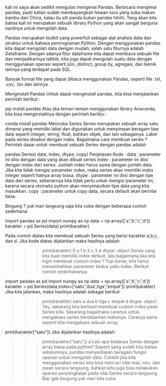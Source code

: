 kali ini saya akan sedikit mengulas mengenai Pandas. Berbicara mengenai pandas,
 pasti kalian sudah membayangkan hewan lucu yang suka makan bambu dari China,
 kalau itu sih panda bukan pandas hihihi. Yang akan kita bahas kali ini merupakan 
 sebuah library Python yang akan sangat berguna
 nantinya untuk mengolah data
 
 Pandas merupakan toolkit yang powerfull sebagai alat analisis data
 dan struktur untuk bahasa pemrograman Python. Dengan menggunakan pandas 
 kita dapat mengolah data dengan mudah, salah satu fiturnya adalah Dataframe.
 Dengan adanya fitur dataframe kita dapat membaca sebuah file dan menjadikannya 
 tabble, kita juga dapat mengolah suatu data dengan menggunakan operasi seperti join,
 distinct, group by, agregasi, dan teknik lainnya yang terdapat pada SQL.

Banyak format file yang dapat dibaca menggunakan Pandas, seperti file .txt, .csv, .tsv
 dan lainnya
 
 Menginstall Pandas
Untuk dapat menginstall pandas, kita bisa menjalankan perintah berikut :

pip install pandas
Atau jika teman-teman menggunakan library Anaconda, kita bisa menginstallnya dengan perintah beriktu :

conda install pandas
Mencoba Series
Series merupakan sebuah array satu dimensi yang memiliki label dan digunakan untuk menyimpan beragam tipe data seperti integer, string, float, bahkan objek, 
dan lain sebagainya. Label pada series disebut dengan index. Bagaimana cara membuat series ? Perintah dasar untuk membuat sebuah Series dengan pandas adalah

pandas.Series( data, index, dtype, copy)
Penjelasan Kode : 
data : parameter ini diisi dengan data yang akan dibuat series
index : parameter ini diisi dengan index dari series. Jumlah index harus sama dengan jumlah data. Jika kita tidak mengisi parameter index,
 maka series akan memiliki index integer seperti halnya array biasa.
dtype : parameter ini diisi dengan tipe data dari series, sebenarnya kita tidak perlu untuk mengisi parameter ini, karena secara otomatis
 python akan menyimpulkan tipe data yang kita masukkan.
copy : parameter untuk copy data, secara default akan bernilai false.

Bingung ? yuk mari langsung saja kita coba dengan beberapa contoh sederhana:

import pandas as pd
import numpy as np
data = np.array(['a','b','c','d'])
karakter = pd.Series(data)
print(karakter)

Pada contoh diatas kita membuat sebuah Series yang berisi karakter a,b,c, dan d. Jika kode diatas dijalankan maka hasilnya adalah:

>>> print(karakter)
0 a
1 b
2 c
3 d
dtype: object
Series yang kita buat memiliki index default, lalu bagaimana jika kita ingin membuat custom index ? Yup benar, kita harus menambahkan parameter kedua yaitu 
index. Berikut contoh sederhananya:

import pandas as pd
import numpy as np
data = np.array(['a','b','c','d'])
karakter = pd.Series(data,index=['satu','dua',tiga','empat'])
print(karakter)
Jika kita jalankan, maka hasilnya adalah sebagai berikut:

>>> print(karakter)
satu a
dua b
tiga c
empat d
dtype: object
Yey, sekarang kita berhasil membuat custom index pada Series kita. Sekarang bagaimana caranya untuk mengakses series berdasarkan indexnya. 
Caranya sama seperti kita mengakses sebuah array.

print(karakter[“satu”])
Jika dijalankan hasilnya adalah:

>>> print(karakter[“satu”])
a
Lalu apa bedanya Series dengan array biasa pada python?
Seperti yang sudah kita bahas sebelumnya, pandas menyediakan beragam fungsi operasi untuk mengolah data. Contoh jika kita menggunakan 
series kita bisa mencari nilai max, min, dan mean secara langsung, bahkan kita juga bisa melakukan operasi perpangkatan pada nilai Series
 secara langsung. Biar gak bingung yuk mari kita coba.